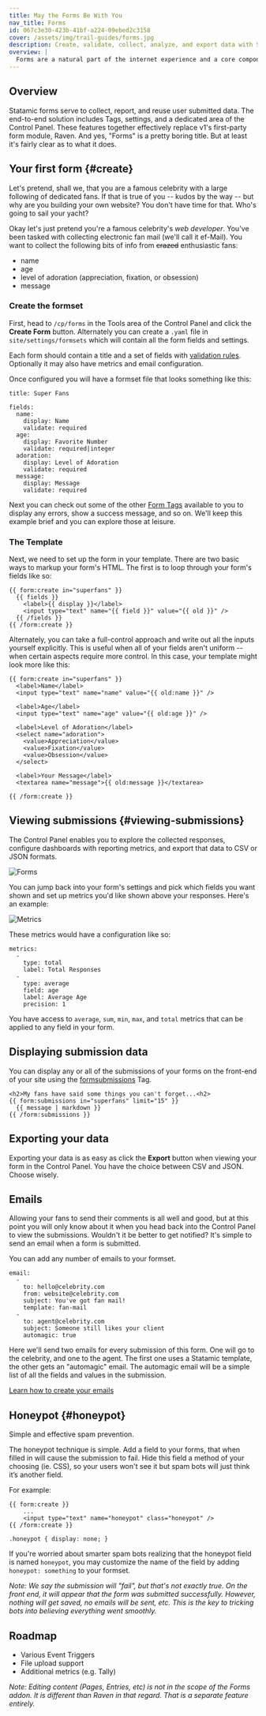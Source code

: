 ```yaml
---
title: May the Forms Be With You
nav_title: Forms
id: 067c3e30-423b-41bf-a224-09ebed2c3158
cover: /assets/img/trail-guides/forms.jpg
description: Create, validate, collect, analyze, and export data with Statamic forms.
overview: |
  Forms are a natural part of the internet experience and a core component of most websites in some shape or form. From "Contact Us" to "Vote for Your Favorite Naked Mole Rat", Statamic can help manage your forms and make your life a little easier.
---
```

## Overview

Statamic forms serve to collect, report, and reuse user submitted data. The end-to-end solution includes Tags, settings, and a dedicated area of the Control Panel. These features together effectively replace v1's first-party form module, Raven. And yes, "Forms" is a pretty boring title. But at least it's fairly clear as to what it does.

## Your first form {#create}

Let's pretend, shall we, that you are a famous celebrity with a large following of dedicated fans. If that is true of you -- kudos by the way -- but why are you building your own website? You don't have time for that. Who's going to sail your yacht?

Okay let's just pretend you're a famous celebrity's _web developer_. You've been tasked with collecting electronic fan mail (we'll call it ef-Mail). You want to collect the following bits of info from <del>crazed</del> enthusiastic fans:

- name
- age
- level of adoration (appreciation, fixation, or obsession)
- message

### Create the formset

First, head to `/cp/forms` in the Tools area of the Control Panel and click the **Create Form** button. Alternately you can create a `.yaml` file in `site/settings/formsets` which will contain all the form fields and settings.

Each form should contain a title and a set of fields with [validation rules][rules]. Optionally it may also have metrics
and email configuration.

Once configured you will have a formset file that looks something like this:

```.language-yaml
title: Super Fans

fields:
  name:
    display: Name
    validate: required
  age:
    display: Favorite Number
    validate: required|integer
  adoration:
    display: Level of Adoration
    validate: required
  message:
    display: Message
    validate: required
```

Next you can check out some of the other [Form Tags][tags] available to you to display any errors, show a success message, and so on. We'll keep this example brief and you can explore those at leisure.

### The Template

Next, we need to set up the form in your template. There are two basic ways to markup your form's HTML. The first is to loop through your form's fields like so:

```
{{ form:create in="superfans" }}
  {{ fields }}
    <label>{{ display }}</label>
    <input type="text" name="{{ field }}" value="{{ old }}" />
  {{ /fields }}
{{ /form:create }}
```

Alternately, you can take a full-control approach and write out all the inputs yourself explicitly. This is useful when all of your fields aren't uniform -- when certain aspects require more control. In this case, your template might look more like this:

```
{{ form:create in="superfans" }}
  <label>Name</label>
  <input type="text" name="name" value="{{ old:name }}" />

  <label>Age</label>
  <input type="text" name="age" value="{{ old:age }}" />

  <label>Level of Adoration</label>
  <select name="adoration">
    <value>Appreciation</value>
    <value>Fixation</value>
    <value>Obsession</value>
  </select>

  <label>Your Message</label>
  <textarea name="message">{{ old:message }}</textarea>

{{ /form:create }}
```


## Viewing submissions {#viewing-submissions}

The Control Panel enables you to explore the collected responses, configure dashboards with reporting metrics, and export that data to CSV or JSON formats.

![Forms](/assets/img/screenshots/cp-forms.png)

You can jump back into your form's settings and pick which fields you want shown and set up metrics you'd like shown above your responses. Here's an example:

![Metrics](/assets/img/screenshots/cp-metrics.png)

These metrics would have a configuration like so:

```language-yaml
metrics:
  -
    type: total
    label: Total Responses
  -
    type: average
    field: age
    label: Average Age
    precision: 1
```

You have access to `average`, `sum`, `min`, `max`, and `total` metrics that can be applied to any field in your form.

## Displaying submission data

You can display any or all of the submissions of your forms on the front-end of your site using the [formsubmissions][submissions] Tag.

```
<h2>My fans have said some things you can't forget...<h2>
{{ form:submissions in="superfans" limit="15" }}
  {{ message | markdown }}
{{ /form:submissions }}
```

## Exporting your data

Exporting your data is as easy as click the **Export** button when viewing your form in the Control Panel. You have the choice between CSV and JSON. Choose wisely.

## Emails

Allowing your fans to send their comments is all well and good, but at this point you will only know about it when you
head back into the Control Panel to view the submissions. Wouldn't it be better to get notified? It's simple to send
an email when a form is submitted.

You can add any number of emails to your formset.

``` .language-yaml
email:
  -
    to: hello@celebrity.com
    from: website@celebrity.com
    subject: You've got fan mail!
    template: fan-mail
  -
    to: agent@celebrity.com
    subject: Someone still likes your client
    automagic: true
```

Here we'll send two emails for every submission of this form. One will go to the celebrity, and one to the agent.
The first one uses a Statamic template, the other gets an "automagic" email. The automagic email will be a simple
list of all the fields and values in the submission.

[Learn how to create your emails](/reference/recipes/emails)

## Honeypot {#honeypot}

Simple and effective spam prevention.

The honeypot technique is simple. Add a field to your forms, that when filled in will cause the submission to fail.
Hide this field a method of your choosing (ie. CSS), so your users won't see it but spam bots will just think it’s another field.

For example:

```
{{ form:create }}
    ...
    <input type="text" name="honeypot" class="honeypot" />
{{ /form:create }}
```

``` .language-css
.honeypot { display: none; }
```

If you're worried about smarter spam bots realizing that the honeypot field is named `honeypot`, you may customize the
name of the field by adding `honeypot: something` to your formset.

_Note: We say the submission will "fail", but that's not exactly true. On the front end, it will appear that the form was
submitted successfully. However, nothing will get saved, no emails will be sent, etc. This is the key to
tricking bots into believing everything went smoothly._



## Roadmap

- Various Event Triggers
- File upload support
- Additional metrics (e.g. Tally)

_Note: Editing content (Pages, Entries, etc) is not in the scope of the Forms addon. It is different than Raven in that regard. That is a separate feature entirely._

[rules]: https://laravel.com/docs/5.1/validation#available-validation-rules
[tags]: /reference/tags/form
[submissions]: /reference/tags/form-submissions
